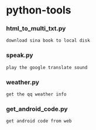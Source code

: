 ﻿# python-tools

### html_to_multi_txt.py 
    download sina book to local disk
### speak.py
    play the google translate sound
### weather.py
    get the qq weather info
### get_android_code.py
    get android code from web